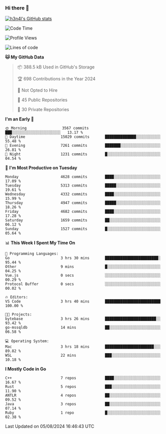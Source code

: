 ### Hi there 👋

[![h3n4l's GitHub stats](https://github-readme-stats.vercel.app/api?username=h3n4l&count_private=true&show_icons=true&theme=radical)](https://github.com/h3n4l/github-readme-stats)

<!--START_SECTION:waka-->
![Code Time](http://img.shields.io/badge/Code%20Time-1%2C888%20hrs%2019%20mins-blue)

![Profile Views](http://img.shields.io/badge/Profile%20Views-0-blue)

![Lines of code](https://img.shields.io/badge/From%20Hello%20World%20I%27ve%20Written-10.7%20million%20lines%20of%20code-blue)

**🐱 My GitHub Data** 

> 📦 388.5 kB Used in GitHub's Storage 
 > 
> 🏆 698 Contributions in the Year 2024
 > 
> 🚫 Not Opted to Hire
 > 
> 📜 45 Public Repositories 
 > 
> 🔑 30 Private Repositories 
 > 
**I'm an Early 🐤** 

```text
🌞 Morning                3567 commits        ███░░░░░░░░░░░░░░░░░░░░░░   13.17 % 
🌆 Daytime                15029 commits       ██████████████░░░░░░░░░░░   55.48 % 
🌃 Evening                7261 commits        ███████░░░░░░░░░░░░░░░░░░   26.81 % 
🌙 Night                  1231 commits        █░░░░░░░░░░░░░░░░░░░░░░░░   04.54 % 
```
📅 **I'm Most Productive on Tuesday** 

```text
Monday                   4628 commits        ████░░░░░░░░░░░░░░░░░░░░░   17.09 % 
Tuesday                  5313 commits        █████░░░░░░░░░░░░░░░░░░░░   19.61 % 
Wednesday                4332 commits        ████░░░░░░░░░░░░░░░░░░░░░   15.99 % 
Thursday                 4947 commits        █████░░░░░░░░░░░░░░░░░░░░   18.26 % 
Friday                   4682 commits        ████░░░░░░░░░░░░░░░░░░░░░   17.28 % 
Saturday                 1659 commits        ██░░░░░░░░░░░░░░░░░░░░░░░   06.12 % 
Sunday                   1527 commits        █░░░░░░░░░░░░░░░░░░░░░░░░   05.64 % 
```


📊 **This Week I Spent My Time On** 

```text
💬 Programming Languages: 
Go                       3 hrs 30 mins       ████████████████████████░   95.44 % 
Other                    9 mins              █░░░░░░░░░░░░░░░░░░░░░░░░   04.25 % 
Vue.js                   0 secs              ░░░░░░░░░░░░░░░░░░░░░░░░░   00.29 % 
Protocol Buffer          0 secs              ░░░░░░░░░░░░░░░░░░░░░░░░░   00.02 % 

🔥 Editors: 
VS Code                  3 hrs 40 mins       █████████████████████████   100.00 % 

🐱‍💻 Projects: 
bytebase                 3 hrs 26 mins       ███████████████████████░░   93.42 % 
go-mssqldb               14 mins             ██░░░░░░░░░░░░░░░░░░░░░░░   06.58 % 

💻 Operating System: 
Mac                      3 hrs 18 mins       ██████████████████████░░░   89.82 % 
WSL                      22 mins             ███░░░░░░░░░░░░░░░░░░░░░░   10.18 % 
```

**I Mostly Code in Go** 

```text
C++                      7 repos             ████░░░░░░░░░░░░░░░░░░░░░   16.67 % 
Rust                     5 repos             ███░░░░░░░░░░░░░░░░░░░░░░   11.90 % 
ANTLR                    4 repos             ██░░░░░░░░░░░░░░░░░░░░░░░   09.52 % 
Java                     3 repos             ██░░░░░░░░░░░░░░░░░░░░░░░   07.14 % 
Ruby                     1 repo              █░░░░░░░░░░░░░░░░░░░░░░░░   02.38 % 
```




 Last Updated on 05/08/2024 16:46:43 UTC
<!--END_SECTION:waka-->

